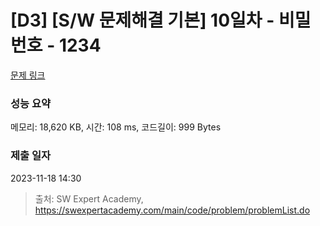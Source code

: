 # [D3] [S/W 문제해결 기본] 10일차 - 비밀번호 - 1234 

[문제 링크](https://swexpertacademy.com/main/code/problem/problemDetail.do?contestProbId=AV14_DEKAJcCFAYD) 

### 성능 요약

메모리: 18,620 KB, 시간: 108 ms, 코드길이: 999 Bytes

### 제출 일자

2023-11-18 14:30



> 출처: SW Expert Academy, https://swexpertacademy.com/main/code/problem/problemList.do